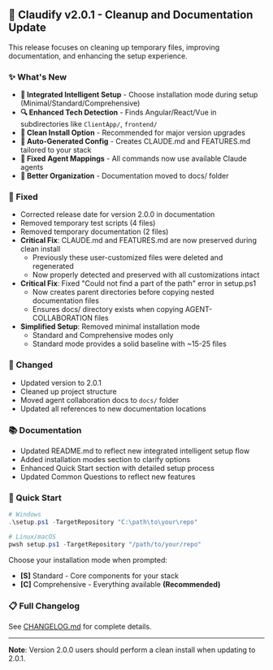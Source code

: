 ## 🎉 Claudify v2.0.1 - Cleanup and Documentation Update

This release focuses on cleaning up temporary files, improving documentation, and enhancing the setup experience.

### ✨ What's New

- **🚀 Integrated Intelligent Setup** - Choose installation mode during setup (Minimal/Standard/Comprehensive)
- **🔍 Enhanced Tech Detection** - Finds Angular/React/Vue in subdirectories like `ClientApp/`, `frontend/`
- **🧹 Clean Install Option** - Recommended for major version upgrades
- **📝 Auto-Generated Config** - Creates CLAUDE.md and FEATURES.md tailored to your stack
- **🎯 Fixed Agent Mappings** - All commands now use available Claude agents
- **📁 Better Organization** - Documentation moved to docs/ folder

### 🐛 Fixed
- Corrected release date for version 2.0.0 in documentation
- Removed temporary test scripts (4 files)
- Removed temporary documentation (2 files)
- **Critical Fix**: CLAUDE.md and FEATURES.md are now preserved during clean install
  - Previously these user-customized files were deleted and regenerated
  - Now properly detected and preserved with all customizations intact
- **Critical Fix**: Fixed "Could not find a part of the path" error in setup.ps1
  - Now creates parent directories before copying nested documentation files
  - Ensures docs/ directory exists when copying AGENT-COLLABORATION files
- **Simplified Setup**: Removed minimal installation mode
  - Standard and Comprehensive modes only
  - Standard mode provides a solid baseline with ~15-25 files

### 📝 Changed
- Updated version to 2.0.1
- Cleaned up project structure
- Moved agent collaboration docs to `docs/` folder
- Updated all references to new documentation locations

### 📚 Documentation
- Updated README.md to reflect new integrated intelligent setup flow
- Added installation modes section to clarify options
- Enhanced Quick Start section with detailed setup process
- Updated Common Questions to reflect new features

### 🚀 Quick Start

```powershell
# Windows
.\setup.ps1 -TargetRepository "C:\path\to\your\repo"

# Linux/macOS
pwsh setup.ps1 -TargetRepository "/path/to/your/repo"
```

Choose your installation mode when prompted:
- **[S]** Standard - Core components for your stack
- **[C]** Comprehensive - Everything available **(Recommended)**

### 📋 Full Changelog
See [CHANGELOG.md](https://github.com/GranatenUdo/claudify/blob/main/CHANGELOG.md) for complete details.

---
**Note**: Version 2.0.0 users should perform a clean install when updating to 2.0.1.